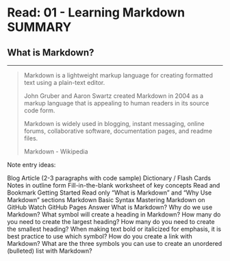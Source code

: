 # Read: 01 - Learning Markdown SUMMARY

## What is Markdown?
***

>Markdown is a lightweight markup language for creating formatted text using a plain-text editor.   
>
>John Gruber and Aaron Swartz created Markdown in 2004 as a markup language that is appealing to human readers in its source code form.   
>
>Markdown is widely used in blogging, instant messaging, online forums, collaborative software, documentation pages, and readme files.  
>
>Markdown - Wikipedia  



Note entry ideas:

Blog Article (2-3 paragraphs with code sample)
Dictionary / Flash Cards
Notes in outline form
Fill-in-the-blank worksheet of key concepts
Read and Bookmark
Getting Started
Read only “What is Markdown” and “Why Use Markdown” sections
Markdown Basic Syntax
Mastering Markdown on GitHub
Watch
GitHub Pages
Answer
What is Markdown?
Why do we use Markdown?
What symbol will create a heading in Markdown?
How many do you need to create the largest heading?
How many do you need to create the smallest heading?
When making text bold or italicized for emphasis, it is best practice to use which symbol?
How do you create a link with Markdown?
What are the three symbols you can use to create an unordered (bulleted) list with Markdown?
